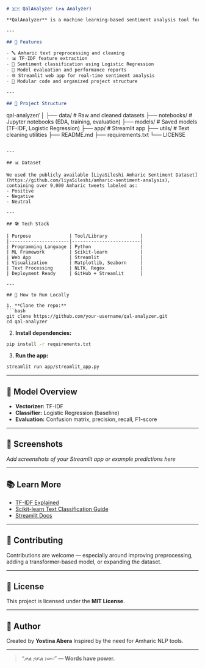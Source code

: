 ```markdown
# 🇪🇹 QalAnalyzer (ቃል Analyzer)

**QalAnalyzer** is a machine learning-based sentiment analysis tool for the Amharic language. It classifies Amharic text into three categories: **Positive**, **Negative**, and **Neutral**. Built with a focus on low-resource language NLP, this project uses classical ML methods and a simple web app interface for practical use in Ethiopia and beyond.

---

## 🌟 Features

- 🔤 Amharic text preprocessing and cleaning
- 📊 TF-IDF feature extraction
- 🤖 Sentiment classification using Logistic Regression
- 🧪 Model evaluation and performance reports
- 🌐 Streamlit web app for real-time sentiment analysis
- 📁 Modular code and organized project structure

---

## 📂 Project Structure

```

qal-analyzer/
│
├── data/               # Raw and cleaned datasets
├── notebooks/          # Jupyter notebooks (EDA, training, evaluation)
├── models/             # Saved models (TF-IDF, Logistic Regression)
├── app/                # Streamlit app
├── utils/              # Text cleaning utilities
├── README.md
├── requirements.txt
└── LICENSE

````

---

## 📊 Dataset

We used the publicly available [LiyaSileshi Amharic Sentiment Dataset](https://github.com/liyaSileshi/amharic-sentiment-analysis), containing over 9,000 Amharic tweets labeled as:
- Positive
- Negative
- Neutral

---

## 🛠️ Tech Stack

| Purpose              | Tool/Library            |
|----------------------|-------------------------|
| Programming Language | Python                  |
| ML Framework         | Scikit-learn            |
| Web App              | Streamlit               |
| Visualization        | Matplotlib, Seaborn     |
| Text Processing      | NLTK, Regex             |
| Deployment Ready     | GitHub + Streamlit      |

---

## 🚀 How to Run Locally

1. **Clone the repo:**
```bash
git clone https://github.com/your-username/qal-analyzer.git
cd qal-analyzer
````

2. **Install dependencies:**

```bash
pip install -r requirements.txt
```

3. **Run the app:**

```bash
streamlit run app/streamlit_app.py
```

---

## 🧠 Model Overview

* **Vectorizer:** TF-IDF
* **Classifier:** Logistic Regression (baseline)
* **Evaluation:** Confusion matrix, precision, recall, F1-score

---

## 📸 Screenshots

*Add screenshots of your Streamlit app or example predictions here*

---

## 📚 Learn More

* [TF-IDF Explained](https://monkeylearn.com/blog/what-is-tf-idf/)
* [Scikit-learn Text Classification Guide](https://scikit-learn.org/stable/tutorial/text_analytics/working_with_text_data.html)
* [Streamlit Docs](https://docs.streamlit.io/)

---

## 🤝 Contributing

Contributions are welcome — especially around improving preprocessing, adding a transformer-based model, or expanding the dataset.

---

## 📜 License

This project is licensed under the **MIT License**.

---

## 🧠 Author

Created by **Yostina Abera**
Inspired by the need for Amharic NLP tools.

---

> *“ቃል ኃይል ነው።”* — **Words have power.**

```
